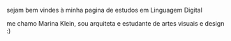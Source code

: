 
sejam bem vindes à minha pagina de estudos em Linguagem Digital

me chamo Marina Klein, sou arquiteta e estudante de artes visuais e design :)

